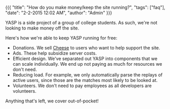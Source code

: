 {{{
  "title": "How do you make money/keep the site running?",
  "tags": ["faq"],
  "date": "2-2-2015 12:02 AM",
  "author": "Admin"
}}}

YASP is a side project of a group of college students.  As such, we're not looking to make money off the site.

Here's how we're able to keep YASP running for free:
* Donations.  We sell <a href='/carry' target="_blank">Cheese</a> to users who want to help support the site.
* Ads. These help subsidize server costs.
* Efficient design.  We've separated out YASP into components that we can scale individually.  We end up not paying as much for resources we don't need.
* Reducing load.  For example, we only automatically parse the replays of active users, since those are the matches most likely to be looked at.
* Volunteers.  We don't need to pay employees as all developers are volunteers.

Anything that's left, we cover out-of-pocket!
